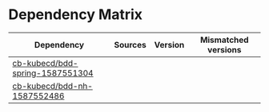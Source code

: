 # Dependency Matrix

Dependency | Sources | Version | Mismatched versions
---------- | ------- | ------- | -------------------
[cb-kubecd/bdd-spring-1587551304](https://github.com/cb-kubecd/bdd-spring-1587551304.git) |  | []() | 
[cb-kubecd/bdd-nh-1587552486](https://github.com/cb-kubecd/bdd-nh-1587552486.git) |  | []() | 
